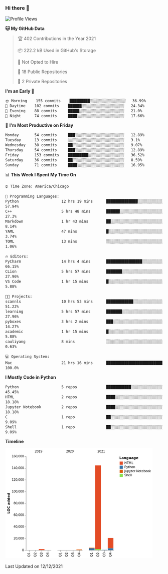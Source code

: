 ### Hi there 👋

<!--
**cauliyang/cauliyang** is a ✨ _special_ ✨ repository because its `README.md` (this file) appears on your GitHub profile.

Here are some ideas to get you started:

- 🔭 I’m currently working on ...
- 🌱 I’m currently learning ...
- 👯 I’m looking to collaborate on ...
- 🤔 I’m looking for help with ...
- 💬 Ask me about ...
- 📫 How to reach me: ...
- 😄 Pronouns: ...
- ⚡ Fun fact: ...
-->

<!--START_SECTION:waka-->
![Profile Views](http://img.shields.io/badge/Profile%20Views-67-blue)

**🐱 My GitHub Data** 

> 🏆 402 Contributions in the Year 2021
 > 
> 📦 222.2 kB Used in GitHub's Storage 
 > 
> 🚫 Not Opted to Hire
 > 
> 📜 18 Public Repositories 
 > 
> 🔑 2 Private Repositories  
 > 
**I'm an Early 🐤** 

```text
🌞 Morning    155 commits    █████████░░░░░░░░░░░░░░░░   36.99% 
🌆 Daytime    102 commits    ██████░░░░░░░░░░░░░░░░░░░   24.34% 
🌃 Evening    88 commits     █████░░░░░░░░░░░░░░░░░░░░   21.0% 
🌙 Night      74 commits     ████░░░░░░░░░░░░░░░░░░░░░   17.66%

```
📅 **I'm Most Productive on Friday** 

```text
Monday       54 commits     ███░░░░░░░░░░░░░░░░░░░░░░   12.89% 
Tuesday      13 commits     ░░░░░░░░░░░░░░░░░░░░░░░░░   3.1% 
Wednesday    38 commits     ██░░░░░░░░░░░░░░░░░░░░░░░   9.07% 
Thursday     54 commits     ███░░░░░░░░░░░░░░░░░░░░░░   12.89% 
Friday       153 commits    █████████░░░░░░░░░░░░░░░░   36.52% 
Saturday     36 commits     ██░░░░░░░░░░░░░░░░░░░░░░░   8.59% 
Sunday       71 commits     ████░░░░░░░░░░░░░░░░░░░░░   16.95%

```


📊 **This Week I Spent My Time On** 

```text
⌚︎ Time Zone: America/Chicago

💬 Programming Languages: 
Python                   12 hrs 19 mins      ██████████████░░░░░░░░░░░   57.94% 
C++                      5 hrs 48 mins       ██████░░░░░░░░░░░░░░░░░░░   27.3% 
Markdown                 1 hr 43 mins        ██░░░░░░░░░░░░░░░░░░░░░░░   8.14% 
YAML                     47 mins             █░░░░░░░░░░░░░░░░░░░░░░░░   3.74% 
TOML                     13 mins             ░░░░░░░░░░░░░░░░░░░░░░░░░   1.06%

🔥 Editors: 
PyCharm                  14 hrs 4 mins       ████████████████░░░░░░░░░   66.15% 
CLion                    5 hrs 57 mins       ███████░░░░░░░░░░░░░░░░░░   27.96% 
VS Code                  1 hr 15 mins        █░░░░░░░░░░░░░░░░░░░░░░░░   5.88%

🐱‍💻 Projects: 
scannls                  10 hrs 53 mins      ████████████░░░░░░░░░░░░░   51.22% 
learning                 5 hrs 57 mins       ███████░░░░░░░░░░░░░░░░░░   27.96% 
pyboxes                  3 hrs 2 mins        ███░░░░░░░░░░░░░░░░░░░░░░   14.27% 
academic                 1 hr 15 mins        █░░░░░░░░░░░░░░░░░░░░░░░░   5.88% 
cauliyang                8 mins              ░░░░░░░░░░░░░░░░░░░░░░░░░   0.63%

💻 Operating System: 
Mac                      21 hrs 16 mins      █████████████████████████   100.0%

```

**I Mostly Code in Python** 

```text
Python                   5 repos             ███████████░░░░░░░░░░░░░░   45.45% 
HTML                     2 repos             ████░░░░░░░░░░░░░░░░░░░░░   18.18% 
Jupyter Notebook         2 repos             ████░░░░░░░░░░░░░░░░░░░░░   18.18% 
C                        1 repo              ██░░░░░░░░░░░░░░░░░░░░░░░   9.09% 
Shell                    1 repo              ██░░░░░░░░░░░░░░░░░░░░░░░   9.09%

```


**Timeline**

![Chart not found](https://raw.githubusercontent.com/cauliyang/cauliyang/main/charts/bar_graph.png) 


 Last Updated on 12/12/2021
<!--END_SECTION:waka-->
